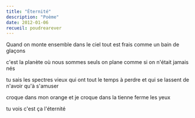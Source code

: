 ```yaml
---
title: "Éternité"
description: "Poème"
date: 2012-01-06
recueil: poudrearever
---
```


Quand on monte ensemble dans le ciel
tout est frais comme un bain de glaçons

c'est la planète où nous sommes seuls
on plane comme si on n'était jamais nés

tu sais les spectres vieux qui ont tout le temps à perdre
et qui se lassent de n'avoir qu'à s'amuser

croque dans mon orange et je croque dans la tienne
ferme les yeux

tu vois c'est ça l'éternité
